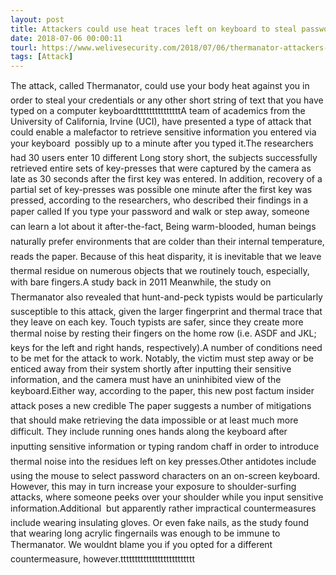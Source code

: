 ```yaml
---
layout: post
title: Attackers could use heat traces left on keyboard to steal passwords
date: 2018-07-06 00:00:11
tourl: https://www.welivesecurity.com/2018/07/06/thermanator-attackers-heat-keyboard-password/
tags: [Attack]
---
```

The attack, called Thermanator, could use your body heat against you in order to steal your credentials or any other short string of text that you have typed on a computer keyboardtttttttttttttttA team of academics from the University of California, Irvine (UCI), have presented a type of attack that could enable a malefactor to retrieve sensitive information you entered via your keyboard  possibly up to a minute after you typed it.The researchers had 30 users enter 10 different Long story short, the subjects successfully retrieved entire sets of key-presses that were captured by the camera as late as 30 seconds after the first key was entered. In addition, recovery of a partial set of key-presses was possible one minute after the first key was pressed, according to the researchers, who described their findings in a paper called If you type your password and walk or step away, someone can learn a lot about it after-the-fact, Being warm-blooded, human beings naturally prefer environments that are colder than their internal temperature, reads the paper. Because of this heat disparity, it is inevitable that we leave thermal residue on numerous objects that we routinely touch, especially, with bare fingers.A study back in 2011 Meanwhile, the study on Thermanator also revealed that hunt-and-peck typists would be particularly susceptible to this attack, given the larger fingerprint and thermal trace that they leave on each key. Touch typists are safer, since they create more thermal noise by resting their fingers on the home row (i.e. ASDF and JKL; keys for the left and right hands, respectively).A number of conditions need to be met for the attack to work. Notably, the victim must step away or be enticed away from their system shortly after inputting their sensitive information, and the camera must have an uninhibited view of the keyboard.Either way, according to the paper, this new post factum insider attack poses a new credible The paper suggests a number of mitigations that should make retrieving the data impossible or at least much more difficult. They include running ones hands along the keyboard after inputting sensitive information or typing random chaff in order to introduce thermal noise into the residues left on key presses.Other antidotes include using the mouse to select password characters on an on-screen keyboard. However, this may in turn increase your exposure to shoulder-surfing attacks, where someone peeks over your shoulder while you input sensitive information.Additional  but apparently rather impractical countermeasures  include wearing insulating gloves. Or even fake nails, as the study found that wearing long acrylic fingernails was enough to be immune to Thermanator. We wouldnt blame you if you opted for a different countermeasure, however.tttttttttttttttttttttttttt